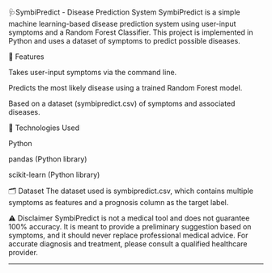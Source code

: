 🩺SymbiPredict - Disease Prediction System
SymbiPredict is a simple machine learning-based disease prediction system using user-input symptoms and a Random Forest Classifier. This project is implemented in Python and uses a dataset of symptoms to predict possible diseases.

📌 Features

Takes user-input symptoms via the command line.

Predicts the most likely disease using a trained Random Forest model.

Based on a dataset (symbipredict.csv) of symptoms and associated diseases.


🧠 Technologies Used

Python

pandas (Python library)

scikit-learn (Python library)


🗂️ Dataset
The dataset used is symbipredict.csv, which contains multiple symptoms as features and a prognosis column as the target label.

⚠️ Disclaimer
SymbiPredict is not a medical tool and does not guarantee 100% accuracy. It is meant to provide a preliminary suggestion based on symptoms, and it should never replace professional medical advice. For accurate diagnosis and treatment, please consult a qualified healthcare provider.


---
